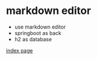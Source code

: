 # markdown editor

- use markdown editor
- springboot as back
- h2 as database 

[index page](https://guoxiaohei.gitee.io/blog/)